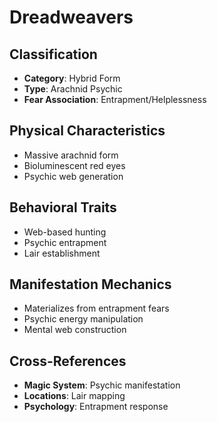 # Dreadweavers

## Classification
- **Category**: Hybrid Form
- **Type**: Arachnid Psychic
- **Fear Association**: Entrapment/Helplessness

## Physical Characteristics
- Massive arachnid form
- Bioluminescent red eyes
- Psychic web generation

## Behavioral Traits
- Web-based hunting
- Psychic entrapment
- Lair establishment

## Manifestation Mechanics
- Materializes from entrapment fears
- Psychic energy manipulation
- Mental web construction

## Cross-References
- **Magic System**: Psychic manifestation
- **Locations**: Lair mapping
- **Psychology**: Entrapment response